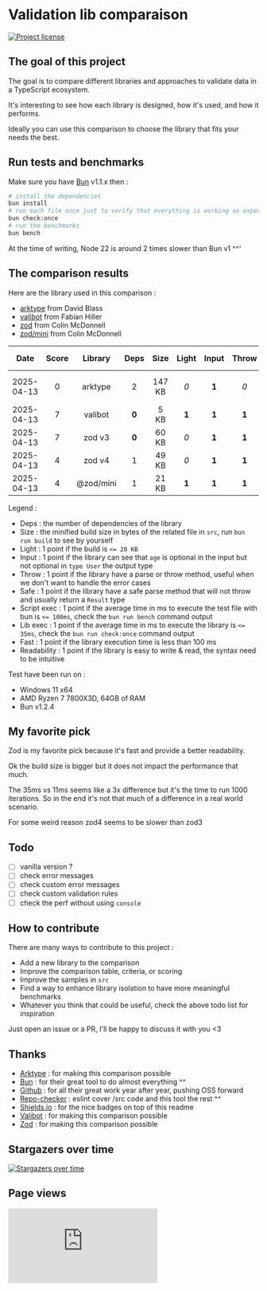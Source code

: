 # Validation lib comparaison

[![Project license](https://img.shields.io/github/license/Shuunen/validation-lib-comparison.svg?color=informational)](https://github.com/Shuunen/validation-lib-comparison/blob/master/LICENSE)

## The goal of this project

The goal is to compare different libraries and approaches to validate data in a TypeScript ecosystem.

It's interesting to see how each library is designed, how it's used, and how it performs.

Ideally you can use this comparison to choose the library that fits your needs the best.

## Run tests and benchmarks

Make sure you have [Bun](https://bun.sh) v1.1.x then :

```bash
# install the dependencies
bun install
# run each file once just to verify that everything is working as expected
bun check:once
# run the benchmarks
bun bench
```

At the time of writing, Node 22 is around 2 times slower than Bun v1 ^^'

## The comparison results

Here are the library used in this comparison :

- [arktype](https://github.com/arktypeio/arktype) from David Blass
- [valibot](https://github.com/fabian-hiller/valibot) from Fabian Hiller
- [zod](https://github.com/colinhacks/zod) from Colin McDonnell
- [zod/mini](https://github.com/colinhacks/zod) from Colin McDonnell

| Date       | Score |  Library  | Deps  |  Size  | Light | Input | Throw | Safe  | Script exec  |  Lib exec   | Fast  | Readability |
| ---------- | :---: | :-------: | :---: | :----: | :---: | :---: | :---: | :---: | :----------: | :---------: | :---: | :---------: |
| 2025-04-13 |   0   |  arktype  |   2   | 147 KB |  _0_  | **1** |  _0_  | **1** | 873 ms _-1_  | 691 ms _-1_ |  _0_  |    **1**    |
| 2025-04-13 |   7   |  valibot  | **0** |  5 KB  | **1** | **1** | **1** | **1** | 68 ms **1**  | 11 ms **1** | **1** |     _0_     |
| 2025-04-13 |   7   |  zod v3   | **0** | 60 KB  |  _0_  | **1** | **1** | **1** | 101 ms **1** | 35 ms **1** | **1** |    **1**    |
| 2025-04-13 |   4   |  zod v4   |   1   | 49 KB  |  _0_  | **1** | **1** | **1** |  222 ms _0_  | 144 ms _0_  |  _0_  |    **1**    |
| 2025-04-13 |   4   | @zod/mini |   1   | 21 KB  | **1** | **1** | **1** | **1** |  243 ms _0_  | 168 ms _0_  |  _0_  |    **1**    |

Legend :

- Deps : the number of dependencies of the library
- Size : the minified build size in bytes of the related file in `src`, run  `bun run build` to see by yourself
- Light : 1 point if the build is `<= 20 KB`
- Input : 1 point if the library can see that `age` is optional in the input but not optional in `type User` the output type
- Throw : 1 point if the library have a parse or throw method, useful when we don't want to handle the error cases
- Safe : 1 point if the library have a safe parse method that will not throw and usually return a `Result` type
- Script exec : 1 point if the average time in ms to execute the test file with bun is `<= 100ms`, check the `bun run bench` command output
- Lib exec : 1 point if the average time in ms to execute the library is `<= 35ms`, check the `bun run check:once` command output
- Fast : 1 point if the library execution time is less than 100 ms
- Readability : 1 point if the library is easy to write & read, the syntax need to be intuitive

Test have been run on :

- Windows 11 x64
- AMD Ryzen 7 7800X3D, 64GB of RAM
- Bun v1.2.4

## My favorite pick

Zod is my favorite pick because it's fast and provide a better readability.

Ok the build size is bigger but it does not impact the performance that much.

The 35ms vs 11ms seems like a 3x difference but it's the time to run 1000 iterations. So in the end it's not that much of a difference in a real world scenario.

For some weird reason zod4 seems to be slower than zod3

## Todo

- [ ] vanilla version ?
- [ ] check error messages
- [ ] check custom error messages
- [ ] check custom validation rules
- [ ] check the perf without using `console`

## How to contribute

There are many ways to contribute to this project :

- Add a new library to the comparison
- Improve the comparison table, criteria, or scoring
- Improve the samples in `src`
- Find a way to enhance library isolation to have more meaningful benchmarks
- Whatever you think that could be useful, check the above todo list for inspiration

Just open an issue or a PR, I'll be happy to discuss it with you <3

## Thanks

- [Arktype](https://github.com/arktypeio/arktype) : for making this comparison possible
- [Bun](https://bun.sh) : for their great tool to do almost everything ^^
- [Github](https://github.com) : for all their great work year after year, pushing OSS forward
- [Repo-checker](https://github.com/Shuunen/repo-checker) : eslint cover /src code and this tool the rest ^^
- [Shields.io](https://shields.io) : for the nice badges on top of this readme
- [Valibot](https://github.com/fabian-hiller/valibot) : for making this comparison possible
- [Zod](https://github.com/colinhacks/zod) : for making this comparison possible
  
## Stargazers over time

[![Stargazers over time](https://starchart.cc/Shuunen/validation-lib-comparison.svg?variant=adaptive)](https://starchart.cc/Shuunen/validation-lib-comparison)

## Page views

[![Free Website Counter](https://www.websitecounterfree.com/c.php?d=9&id=65903&s=12)](https://www.websitecounterfree.com)

